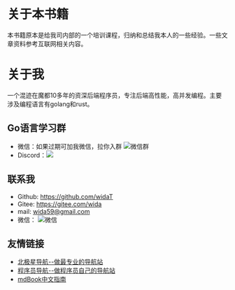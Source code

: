 # 关于本书籍

本书籍原本是给我司内部的一个培训课程，归纳和总结我本人的一些经验。一些文章资料参考互联网相关内容。


# 关于我

一个混迹在魔都10多年的资深后端程序员，专注后端高性能，高并发编程。主要涉及编程语言有golang和rust。

## Go语言学习群
- 微信：如果过期可加我微信，拉你入群
  ![微信群](https://learninggo.bjxw.xyz/img/wechatgroup.png)
- Discord：[![](https://badgen.net/discord/members/xy79m8kCT7)](https://discord.gg/xy79m8kCT7)


## 联系我
- Github:  https://github.com/widaT
- Gitee:  https://gitee.com/wida
- mail:  wida59@gmail.com
- 微信： 
 ![微信](https://learninggo.bjxw.xyz/img/wechat.png)


## 友情链接

- [北极星导航--做最专业的导航站](https://bjxw.xyz/)
- [程序员导航--做程序员自己的导航站](https://cxy.bjxw.xyz/)
- [mdBook中文指南](https://mdbook.bjxw.xyz/)
